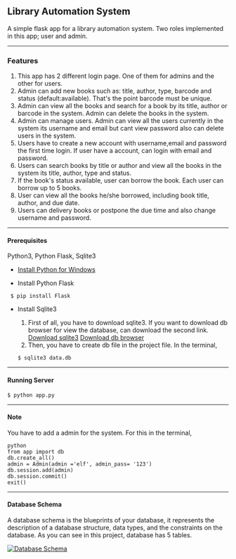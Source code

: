##  Library Automation System

A simple flask app for a library automation system. Two roles implemented in this app; user and admin.

------------


### Features

1. This app has 2 different login page. One of them for admins and the other for users.
2. Admin can add new books such as: title, author, type, barcode and status (default:available). That's the point barcode must be unique.
3. Admin can view all the books and search for a book by its title, author or barcode in the system. Admin can delete the books in the system.
4. Admin can manage users. Admin can view all the users currently in the system its username and email but cant view password also can delete users in the system.
5. Users have to create a new account with username,email and password the first time login. If user have a account, can login with email and password.
6. Users can search books by title or author and view all the books in the system its title, author, type and status.
7. If the book's status available, user can borrow the book. Each user can borrow up to 5 books.
8. User can view all the books he/she borrowed, including book title, author, and due date.
9.  Users can delivery books or postpone the due time and also change username and password.

------------

#### Prerequisites
Python3, Python Flask, Sqlite3

- [Install Python for Windows](https://docs.python.org/3/using/windows.html#installation-steps "Install Python for Windows")

- Install Python Flask

` $ pip install Flask`

- Install Sqlite3
	1. First of all, you have to download sqlite3. If you want to download db browser for view the database, can download the second link.
[Download sqlite3](https://www.sqlite.org/download.html "Download sqlite3")
[Download db browser](https://sqlitebrowser.org/ "Download db browser")
	2. Then, you have to create db file in the project file.
	In the terminal,
    
	`$ sqlite3 data.db`


------------


#### Running Server

`$ python app.py`


------------

#### Note
You have to add a admin for the system.  For this in the terminal,
```shell
python
from app import db
db.create_all()
admin = Admin(admin ='elf', admin_pass= '123')
db.session.add(admin)
db.session.commit()
exit()
```


------------

#### Database Schema

A database schema is the blueprints of your database, it represents the description of a database structure, data types, and the constraints on the database.  As you can see in this project, database has 5 tables.

[![Database Schema](C:\Users\Toshiba\Desktop\library\ss "Database Schema")](https://github.com/eaarda/Library-Automation-System/blob/master/ss/dia.png "Database Schema")









